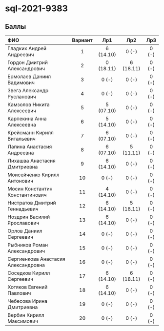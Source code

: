 # sql-2021-9383

## Баллы
ФИО | Вариант | Лр1 | Лр2 | Лр3 
:-- | :-: | :-: | :-: | :-: 
Гладких	Андрей	Андреевич | 1 |	6 (14.10) |  0 (-) | 0 (-)
Гордон	Дмитрий	Александрович | 2 | 0 (18.11)	| 6 (18.11) | 0 (-)
Ермолаев	Даниил	Вадимович | 3 |	0 (-) |  0 (-) | 0 (-)
Звега	Александр	Русланович | 4 | 0 (-) |  0 (-) | 0 (-)
Камзолов	Никита	Алексеевич | 5 | 5 (07.10) |  0 (-) |  0 (-)
Карпекина	Анна	Алексеевна | 6 | 5 (14.10) |  0 (-) | 0 (-)
Крейсманн	Кирилл	Витальевич | 7 | 6 (07.10) |  0 (-) | 0 (-)
Лапина	Анастасия	Андреевна | 8 |	6 (07.10) | 5 (11.11) |  0 (-)
Лихашва	Анастасия	Дмитриевна | 9 | 6 (14.10) |  0 (-) | 0 (-)
Моисейченко	Кирилл	Антонович | 10 | 0 (-) | 0 (-) | 0 (-)
Мосин	Константин	Константинович | 11 |	4 (14.10) |  0 (-) | 0 (-)
Нистратов	Дмитрий	Геннадьевич | 12 | 6 (14.10) | 5 (18.11) |  0 (-)
Ноздрин	Василий	Ярославович | 13 | 6 (14.10) |	 0 (-) | 0 (-)
Орлов	Даниил	Сергеевич | 14 | 0 (-) |	 0 (-) | 0 (-)
Рыбников	Роман	Александрович | 15 | 0 (-) | 	 0 (-) | 0 (-)
Сергиенкова	Анастасия	Александровна | 16 | 0 (-) |  0 (-) |	 0 (-)
Соседков	Кирилл	Сергеевич | 17 | 6 (14.10) | 6 (18.11) | 0 (-)
Хотяков	Евгений	Павлович | 18 | 6 (14.10)	|  0 (-) | 0 (-)
Чебесова  Ирина	Дмитриевна | 19 |	0 (-) |  0 (-) | 0 (-)
Вербин Кирилл Максимович | 20 | 0 (-) | 0 (-) | 0 (-)
